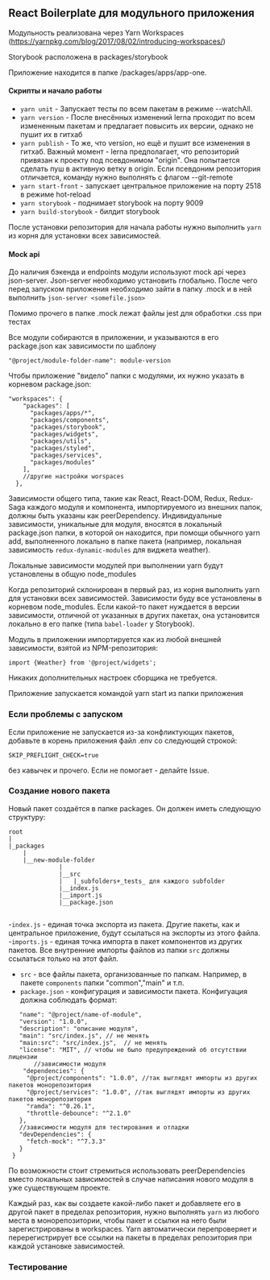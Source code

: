 ## React Boilerplate для модульного приложения

Модульность реализована через Yarn Workspaces (https://yarnpkg.com/blog/2017/08/02/introducing-workspaces/)

Storybook расположена в packages/storybook

Приложение находится в папке /packages/apps/app-one. 

#### Скрипты и начало работы
- `yarn unit` - Запускает тесты по всем пакетам в режиме --watchAll.
- `yarn version` - После внесённых изменений lerna проходит по всем измененным пакетам и предлагает повысить их версии, однако не пушит их в гитхаб
- `yarn publish` - То же, что version, но ещё и  пушит все изменения в гитхаб. Важный момент - lerna предполагает, что репозиторий привязан к проекту под псевдонимом "origin". Она попытается сделать пуш в активную ветку в origin. Если псевдоним репозитория отличается, команду нужно выполнять с флагом --git-remote <remote-name>  
- `yarn start-front` - запускает центральное приложение на порту 2518 в режиме hot-reload
- `yarn storybook` - поднимает storybook на порту 9009
- `yarn build-storybook` - билдит storybook 


После установки репозитория для начала работы нужно выполнить `yarn` из корня для установки всех зависимостей.

#### Mock api
До наличия бэкенда и endpoints модули используют mock api через json-server. Json-server необходимо установить глобально. После чего перед запуском приложения необходимо зайти в папку .mock и в ней выполнить `json-server <somefile.json>`

Помимо прочего в папке .mock лежат файлы jest для обработки .css при тестах

Все модули собираются в приложении, и указываются в его package.json как зависимости по шаблону
 
    
    "@project/module-folder-name": module-version
    
    
Чтобы приложение "видело" папки с модулями, их нужно указать в корневом package.json:
```
"workspaces": {    
    "packages": [
      "packages/apps/*",
      "packages/components",
      "packages/storybook",
      "packages/widgets",
      "packages/utils",
      "packages/styled",
      "packages/services",
      "packages/modules"
    ],
    //другие настройки worspaces
  },
```

Зависимости общего типа, такие как React, React-DOM, Redux, Redux-Saga каждого модуля и компонента, импортируемого из внешних папок, должны быть указаны как peerDependency. Индивидуальные зависимости, уникальные для модуля, вносятся в локальный package.json папки, в которой он находится, при помощи обычного yarn add, выполненного локально в папке пакета (например, локальная зависимость `redux-dynamic-modules` для виджета weather).

Локальные зависимости модулей при выполнении yarn будут установлены в общую node_modules

Когда репозиторий склонирован в первый раз, из корня выполнить yarn для установки всех зависимостей. Зависимости буду все установлены в корневом node_modules. Если какой-то пакет нуждается в версии зависимости, отличной от указанных в других пакетах, она установится локально в его папке (типа `babel-loader` у Storybook).
  
Модуль в приложении импортируется как из любой внешней зависимости, взятой из NPM-репозитория:
```
import {Weather} from '@project/widgets';
```

Никаких дополнительных настроек сборщика не требуется.

Приложение запускается командой yarn start из папки приложения

### Если проблемы с запуском
Если приложение не запускается из-за конфликтующих пакетов, добавьте в корень приложения файл .env со следующей строкой:
```
SKIP_PREFLIGHT_CHECK=true
```
без кавычек и прочего. Если не помогает - делайте Issue.

### Создание нового пакета
Новый пакет создаётся в папке packages. Он должен иметь следующую структуру:

```
root
|
|_packages
    |
    |__new-module-folder
              |
              |__src
              |   |_subfolders+_tests_ для каждого subfolder
              |__index.js
              |__import.js
              |__package.json                            
    
 ```
 
 -`index.js` - единая точка экспорта из пакета. Другие пакеты, как и центральное приложение, будут ссылаться на экспорты из этого файла.
 -`imports.js` - единая точка импорта в пакет компонентов из других пакетов. Все внутренние импорты файлов из папки `src` должны ссылаться только на этот файл.
 - `src` - все файлы пакета, организованные по папкам. Например, в пакете `components` папки "common","main" и т.п.
 - `package.json` - конфигурация и зависимости пакета. Конфигуация должна соблюдать формат:
 
 ```{
    "name": "@project/name-of-module",
    "version": "1.0.0",
    "description": "описание модуля",
    "main": "src/index.js", // не менять
    "main:src": "src/index.js",  // не менять
    "license": "MIT", // чтобы не было предупреждений об отсутствии лицензии
        //зависимости модуля
     "dependencies": {
      "@project/components": "1.0.0", //так выглядят импорты из других пакетов монорепозитория
      "@project/services": "1.0.0", //так выглядят импорты из других пакетов монорепозитория
      "ramda": "^0.26.1",
      "throttle-debounce": "^2.1.0"
    },
    //зависимости модуля для тестирования и отладки
    "devDependencies": {
      "fetch-mock": "^7.3.3"
    }
  }
  ``` 
  
  По возможности стоит стремиться использовать peerDependencies вместо локальных зависимостей в случае написания нового модуля в уже существующем проекте. 
  
  Каждый раз, как вы создаете какой-либо пакет и добавляете его в другой пакет в пределах репозитория, нужно выполнять `yarn` из любого места в монорепозитории, чтобы пакет и ссылки на него были зарегистрированы в workspaces. Yarn автоматически перепроверяет и перерегистрирует все ссылки на пакеты в пределах репозитория при каждой установке зависимостей. 
  
 ### Тестирование
 